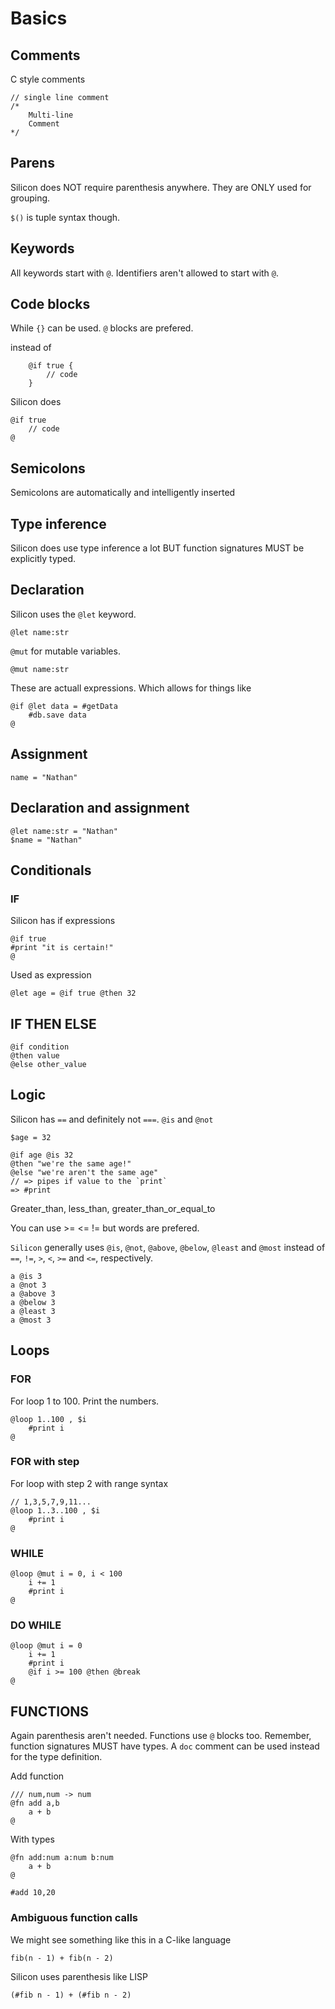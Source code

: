 # Basics

## Comments

C style comments

    // single line comment
    /*
        Multi-line
        Comment
    */

## Parens

Silicon does NOT require parenthesis anywhere. They are ONLY used for grouping.

`$()` is tuple syntax though.

## Keywords

All keywords start with `@`. Identifiers aren't allowed to start with `@`.

## Code blocks

While `{}` can be used. `@` blocks are prefered.

instead of

        @if true {
            // code
        }

Silicon does

    @if true
        // code
    @

## Semicolons

Semicolons are automatically and intelligently inserted

## Type inference

Silicon does use type inference a lot BUT function signatures MUST be explicitly typed.

## Declaration

Silicon uses the `@let` keyword.

    @let name:str

`@mut` for mutable variables.

    @mut name:str

These are actuall expressions. Which allows for things like

    @if @let data = #getData
        #db.save data
    @

## Assignment

    name = "Nathan"

## Declaration and assignment

    @let name:str = "Nathan"
    $name = "Nathan"

## Conditionals

### IF

Silicon has if expressions

    @if true
    #print "it is certain!"
    @

Used as expression

    @let age = @if true @then 32

## IF THEN ELSE

    @if condition
    @then value
    @else other_value

## Logic

Silicon has `==` and definitely not `===`. `@is` and `@not`

    $age = 32

    @if age @is 32
    @then "we're the same age!"
    @else "we're aren't the same age"
    // => pipes if value to the `print`
    => #print

Greater_than, less_than, greater_than_or_equal_to

You can use >= <= != but words are prefered.

`Silicon` generally uses `@is`, `@not`, `@above`, `@below`, `@least` and `@most` instead of `==`, `!=`, `>`, `<`, `>=` and `<=`, respectively.

    a @is 3
    a @not 3
    a @above 3
    a @below 3
    a @least 3
    a @most 3

## Loops

### FOR

For loop 1 to 100. Print the numbers.

    @loop 1..100 , $i
        #print i
    @

### FOR with step

For loop with step 2 with range syntax

    // 1,3,5,7,9,11...
    @loop 1..3..100 , $i
        #print i
    @

### WHILE

    @loop @mut i = 0, i < 100
        i += 1
        #print i
    @

### DO WHILE

    @loop @mut i = 0
        i += 1
        #print i
        @if i >= 100 @then @break
    @

## FUNCTIONS

Again parenthesis aren't needed. Functions use `@` blocks too. Remember, function signatures MUST have types. A `doc` comment can be used instead for the type definition.

Add function

    /// num,num -> num
    @fn add a,b
        a + b
    @

With types

    @fn add:num a:num b:num
        a + b
    @

    #add 10,20

### Ambiguous function calls

We might see something like this in a C-like language

    fib(n - 1) + fib(n - 2)

Silicon uses parenthesis like LISP

    (#fib n - 1) + (#fib n - 2)
